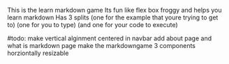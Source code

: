This is the learn markdown game
Its fun like flex box froggy
and helps you learn markdown
Has 3 splits (one for the example that youre trying to get to) (one for you to type) (and one for your code to execute)


#todo:
make vertical alginment centered in navbar
add about page and what is markdown page
make the markdowngame 3 components horziontally resizable
